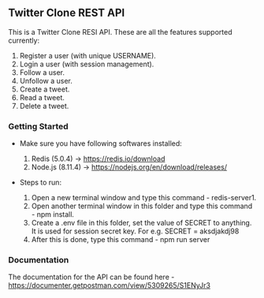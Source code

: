## Twitter Clone REST API

This is a Twitter Clone RESI API. These are all the features supported currently:
1. Register a user (with unique USERNAME).
2. Login a user (with session management).
3. Follow a user.
4. Unfollow a user.
5. Create a tweet.
6. Read a tweet.
7. Delete a tweet.

### Getting Started
* Make sure you have following softwares installed:
  1. Redis (5.0.4) -> https://redis.io/download
  2. Node.js (8.11.4) -> https://nodejs.org/en/download/releases/

* Steps to run:
  1. Open a new terminal window and type this command - redis-server1. 
  2. Open another terminal window in this folder and type this command - npm install.
  3. Create a .env file in this folder, set the value of SECRET to anything. It is used for session secret key. For e.g. SECRET = aksdjakdj98
  4. After this is done, type this command - npm run server
  
### Documentation
The documentation for the API can be found here - https://documenter.getpostman.com/view/5309265/S1ENyJr3
